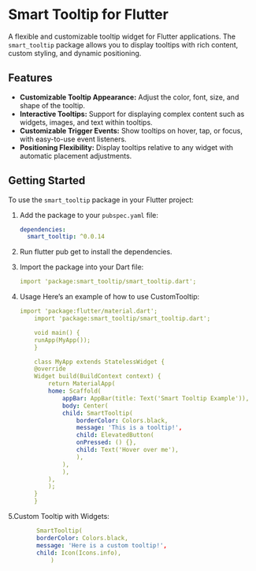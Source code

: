 # Smart Tooltip for Flutter

A flexible and customizable tooltip widget for Flutter applications. The `smart_tooltip` package allows you to display tooltips with rich content, custom styling, and dynamic positioning.

## Features

- **Customizable Tooltip Appearance:** Adjust the color, font, size, and shape of the tooltip.
- **Interactive Tooltips:** Support for displaying complex content such as widgets, images, and text within tooltips.
- **Customizable Trigger Events:** Show tooltips on hover, tap, or focus, with easy-to-use event listeners.
- **Positioning Flexibility:** Display tooltips relative to any widget with automatic placement adjustments.

## Getting Started

To use the `smart_tooltip` package in your Flutter project:

1. Add the package to your `pubspec.yaml` file:

   ```yaml
   dependencies:
     smart_tooltip: ^0.0.14
2. Run flutter pub get to install the dependencies.

3. Import the package into your Dart file:
    ```yaml
    import 'package:smart_tooltip/smart_tooltip.dart';

4. Usage
    Here’s an example of how to use CustomTooltip:
    ```yaml
    import 'package:flutter/material.dart';
        import 'package:smart_tooltip/smart_tooltip.dart';

        void main() {
        runApp(MyApp());
        }

        class MyApp extends StatelessWidget {
        @override
        Widget build(BuildContext context) {
            return MaterialApp(
            home: Scaffold(
                appBar: AppBar(title: Text('Smart Tooltip Example')),
                body: Center(
                child: SmartTooltip(
                    borderColor: Colors.black,
                    message: 'This is a tooltip!',
                    child: ElevatedButton(
                    onPressed: () {},
                    child: Text('Hover over me'),
                    ),
                ),
                ),
            ),
            );
        }
        }

5.Custom Tooltip with Widgets:
```yaml
        SmartTooltip(
        borderColor: Colors.black,
        message: 'Here is a custom tooltip!',
        child: Icon(Icons.info),
            )




